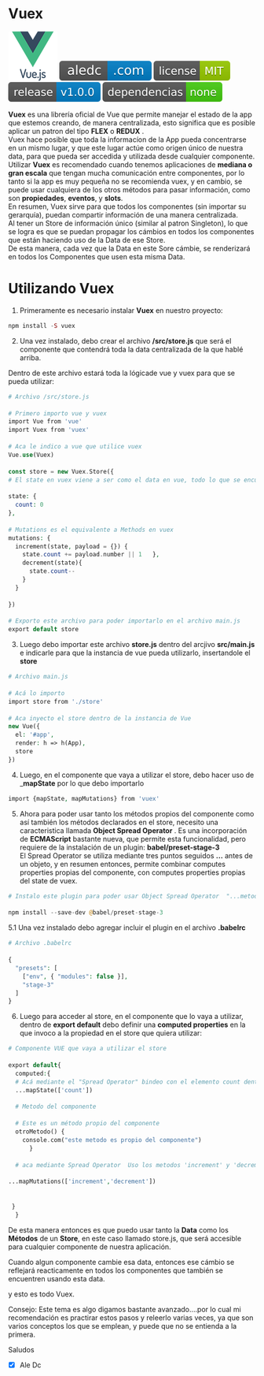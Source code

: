 # Vuex
![vueJS](https://raw.githubusercontent.com/aledc7/vuejs/master/vuelogo.png)
[![aledc.com](https://github.com/aledc7/Scrum-Certification/blob/master/recursos/aledc.com.svg)](https://aledc.com)
[![License](https://github.com/aledc7/Scrum-Certification/blob/master/recursos/mit-license.svg)](https://aledc.com)
[![GitHub release](https://github.com/aledc7/Scrum-Certification/blob/master/recursos/release.svg)](https://aledc.com)
[![Dependencies](https://github.com/aledc7/Scrum-Certification/blob/master/recursos/dependencias-none.svg)](https://aledc.com)


__Vuex__ es una librería oficial de Vue que permite manejar el estado de la app que estemos creando, de manera centralizada, esto significa que es posible aplicar un patron del tipo __FLEX__ o __REDUX__ .  
Vuex hace posible que toda la informacíon de la App pueda concentrarse en un mismo lugar, y que este lugar actúe como origen único de nuestra data, para que pueda ser accedida y utilizada desde cualquier componente.  
Utilizar __Vuex__ es recomendado cuando tenemos aplicaciones de __mediana o gran escala__ que tengan mucha comunicación entre componentes, por lo tanto si la app es muy pequeña no se recomienda vuex, y en cambio, se puede usar cualquiera de los otros métodos para pasar información, como son __propiedades__, __eventos__, y __slots__.   
En resumen, Vuex sirve para que todos los componentes (sin importar su gerarquía), puedan compartir información de una manera centralizada.  
Al tener un Store de información único (similar al patron Singleton), lo que se logra es que se puedan propagar los cámbios en todos los componentes que están haciendo uso de la Data de ese Store.  
De esta manera, cada vez que la Data en este Sore cámbie, se renderizará en todos los Componentes que usen esta misma Data.  

# Utilizando Vuex


1.  Primeramente es necesario instalar __Vuex__ en nuestro proyecto:
```php
npm install -S vuex
````

2. Una vez instalado, debo crear el archivo __/src/store.js__ que será el componente que contendrá toda la data centralizada de la que hablé arriba.  

Dentro de este archivo estará toda la lógicade vue y vuex para que se pueda utilizar:   

```php
# Archivo /src/store.js

# Primero importo vue y vuex
import Vue from 'vue'
import Vuex from 'vuex'

# Aca le indico a vue que utilice vuex
Vue.use(Vuex)

const store = new Vuex.Store({
# El state en vuex viene a ser como el data en vue, todo lo que se encuentre aca es lo que se va a poder compartir en todos los componentes

state: {
  count: 0
},

# Mutations es el equivalente a Methods en vuex
mutations: {
  increment(state, payload = {}) {
    state.count += payload.number || 1   },
    decrement(state){
      state.count--
    }
  }

})

# Exporto este archivo para poder importarlo en el archivo main.js
export default store
````

3. Luego debo importar este archivo __store.js__ dentro del arcjivo __src/main.js__  e indicarle para que la instancia de vue pueda utilizarlo, insertandole el __store__ 

```php
# Archivo main.js

# Acá lo importo
import store from './store'

# Aca inyecto el store dentro de la instancia de Vue
new Vue({
  el: '#app',
  render: h => h(App),
  store
})
````

4. Luego, en el componente que vaya a utilizar el store, debo hacer uso de ___mapState__ por lo que debo importarlo 

```php
import {mapState, mapMutations} from 'vuex'
````

5. Ahora para poder usar tanto los métodos propios del componente como así también los métodos declarados en el store, necesito una caracteristica llamada __Object Spread Operator__ . Es una incorporación  de __ECMAScript__ bastante nueva, que permite esta funcionalidad, pero requiere de la instalación de un plugin:  __babel/preset-stage-3__  
El Spread Operator se utiliza mediante tres puntos seguidos __...__ antes de un objeto, y en resumen entonces, permite combinar computes properties propias del componente, con computes properties propias del state de vuex.   

```php
# Instalo este plugin para poder usar Object Spread Operator  "...metodo     ...estado"

npm install --save-dev @babel/preset-stage-3
````

5.1 Una vez instalado debo agregar incluir el plugin en el archivo __.babelrc__
```php
# Archivo .babelrc

{
  "presets": [
    ["env", { "modules": false }],
    "stage-3"
  ]
}
````

6. Luego para acceder al store, en el componente que lo vaya a utilizar, dentro de __export default__ debo definir una __computed properties__ en la que invoco a la propiedad en el store que quiera utilizar:


```php
# Componente VUE que vaya a utilizar el store

export default{
  computed:{
  # Acá mediante el "Spread Operator" bindeo con el elemento count dentro del archivo store.js 
  ...mapState(['count'])
  
  # Metodo del componente
  
  # Este es un método propio del componente
  otroMetodo() {
    console.com("este metodo es propio del componente")
      }
      
  # aca mediante Spread Operator  Uso los metodos 'increment' y 'decrement' que estan declarados en el archivo store.js, y los puedo usar como si fuesen metodos propios del componente.
  
...mapMutations(['increment','decrement'])
  
  
 }
  }
````


De esta manera entonces es que puedo usar tanto la __Data__ como los __Métodos__ de un __Store__, en este caso llamado store.js,  que será accesible para cualquier componente de nuestra aplicación.

Cuando algun componente cambie esa data, entonces ese cámbio se reflejará reacticamente en todos los componentes que también se encuentren usando esta data.


y esto es todo Vuex.


Consejo:  Este tema es algo digamos bastante avanzado....por lo cual mi recomendación es practirar estos pasos y releerlo varias veces, ya que son varios conceptos los que se emplean, y puede que no se entienda a la primera.


Saludos

- [x] Ale Dc








